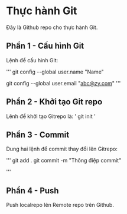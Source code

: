 # Thực hành Git
Đây là Github repo cho thực hành Git.

## Phần 1 - Cấu hình Git

Lệnh để cấu hình Git:

'''
git config --global user.name "Name"

git config --global user.email "abc@zy.com"
'''

## Phần 2 - Khởi tạo Git repo

Lênh để khởi tạo Gitrepo là: ' git init '

## Phần 3 - Commit
Dung hai lệnh để commit thay đổi lên Gitrepo:

'''
git add .
git commit -m "Thông điệp commit"

'''

## Phần 4 - Push
Push localrepo lên Remote repo trên Github.
